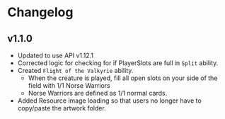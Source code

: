 # Changelog

## v1.1.0 
- Updated to use API v1.12.1
- Corrected logic for checking for if PlayerSlots are full in `Split` ability.
- Created `Flight of the Valkyrie` ability.
  * When the creature is played, fill all open slots on your side of the field with 1/1 Norse Warriors
  * Norse Warriors are defined as 1/1 normal cards. 
- Added Resource image loading so that users no longer have to copy/paste the artwork folder. 